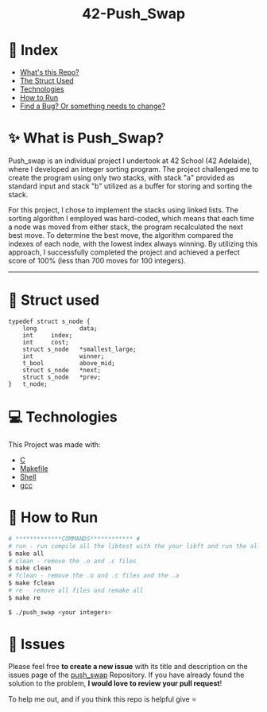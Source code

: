 <h1 align="center">42-Push_Swap</h1>

# :pushpin: Index

* [What's this Repo?](#sparkles-What-is-Push_Swap?)
* [The Struct Used](#bookmark_Struct-used)
* [Technologies](#computer-Technologies)
* [How to Run](#construction_worker-How-to-Run)
* [Find a Bug? Or something needs to change?](#bug-Issues)

# :sparkles: What is Push_Swap?

Push_swap is an individual project I undertook at 42 School (42 Adelaide), where I developed an integer sorting program. The project challenged me to create the program using only two stacks, with stack "a" provided as standard input and stack "b" utilized as a buffer for storing and sorting the stack.

For this project, I chose to implement the stacks using linked lists. The sorting algorithm I employed was hard-coded, which means that each time a node was moved from either stack, the program recalculated the next best move. To determine the best move, the algorithm compared the indexes of each node, with the lowest index always winning. By utilizing this approach, I successfully completed the project and achieved a perfect score of 100% (less than 700 moves for 100 integers).

---

# :bookmark_tabs: Struct used
```
typedef struct s_node {
	long	        data;
	int		index;
	int		cost;
	struct s_node	*smallest_large;
	int             winner;
	t_bool          above_mid;
	struct s_node	*next;
	struct s_node	*prev;
}	t_node;
```
# :computer: Technologies

This Project was made with:

* [C](https://devdocs.io/)
* [Makefile](https://www.gnu.org/software/make/manual/make.html)
* [Shell](https://unixguide.readthedocs.io/en/latest/unixcheatsheet/)
* [gcc](https://terminaldeinformacao.com/2015/10/08/como-instalar-e-configurar-o-gcc-no-windows-mingw/)

# :construction_worker: How to Run
```bash
# *************COMMANDS************ #
# run - run compile all the libtest with the your libft and run the all tests
$ make all
# clean - remove the .o and .c files 
$ make clean
# fclean - remove the .o and .c files and the .a
$ make fclean
# re - remove all files and remake all
$ make re

$ ./push_swap <your integers>

```


# :bug: Issues

Please feel free **to create a new issue** with its title and description on the issues page of the [push_swap](https://github.com/MehdiMirzaie2/push_swap/issues) Repository. If you have already found the solution to the problem, **I would love to review your pull request**!


To help me out, and if you think this repo is helpful give ⭐️
